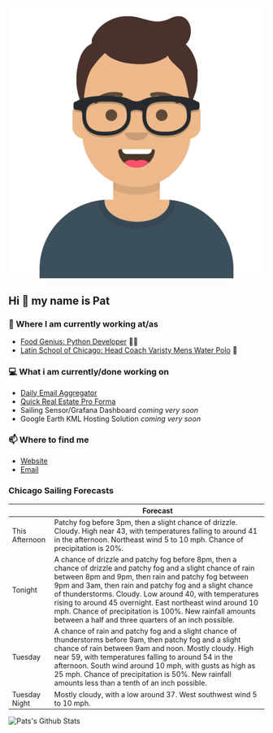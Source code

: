 [![Social banner for p-j-falconer](https://raw.githubusercontent.com/P-J-FALCONER/P-J-FALCONER/master/assets/avataaars.svg)](https://patfalconer.com/)
## Hi :wave: my name is Pat

### 💼 Where I am currently working at/as
- [Food Genius: Python Developer](https://getfoodgenius.com/) 🍔🐍
- [Latin School of Chicago: Head Coach Varisty Mens Water Polo](https://www.latinschool.org/) 🤽


### 💻 What i am currently/done working on
 - [Daily Email Aggregator](https://github.com/P-J-FALCONER/dott_daily_mail)
 - [Quick Real Estate Pro Forma](https://github.com/P-J-FALCONER/henry)
 - Sailing Sensor/Grafana Dashboard *coming very soon*
 - Google Earth KML Hosting Solution *coming very soon*

### 📫 Where to find me
 - [Website](https://patfalconer.com/)
 - [Email](mailto:patrick.j.falconer@gmail.com)


### Chicago Sailing Forecasts
|   | Forecast  |
|---|---|
| This Afternoon | Patchy fog before 3pm, then a slight chance of drizzle. Cloudy. High near 43, with temperatures falling to around 41 in the afternoon. Northeast wind 5 to 10 mph. Chance of precipitation is 20%. |
| Tonight | A chance of drizzle and patchy fog before 8pm, then a chance of drizzle and patchy fog and a slight chance of rain between 8pm and 9pm, then rain and patchy fog between 9pm and 3am, then rain and patchy fog and a slight chance of thunderstorms. Cloudy. Low around 40, with temperatures rising to around 45 overnight. East northeast wind around 10 mph. Chance of precipitation is 100%. New rainfall amounts between a half and three quarters of an inch possible. |
| Tuesday | A chance of rain and patchy fog and a slight chance of thunderstorms before 9am, then patchy fog and a slight chance of rain between 9am and noon. Mostly cloudy. High near 59, with temperatures falling to around 54 in the afternoon. South wind around 10 mph, with gusts as high as 25 mph. Chance of precipitation is 50%. New rainfall amounts less than a tenth of an inch possible. |
| Tuesday Night | Mostly cloudy, with a low around 37. West southwest wind 5 to 10 mph. |

![Pats's Github Stats](https://github-readme-stats.vercel.app/api?username=p-j-falconer&show_icons=true&theme=radical)
